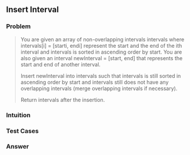 ## Insert Interval

### Problem

> You are given an array of non-overlapping intervals intervals where
> intervals[i] = [starti, endi] represent the start and the end of the
> ith interval and intervals is sorted in ascending order by start.
> You are also given an interval newInterval = [start, end] that
> represents the start and end of another interval.
>
> Insert newInterval into intervals such that intervals is still sorted
> in ascending order by start and intervals still does not have any
> overlapping intervals (merge overlapping intervals if necessary).
>
> Return intervals after the insertion.

### Intuition

### Test Cases

### Answer

